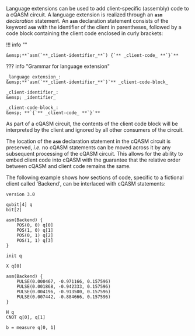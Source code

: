 Language extensions can be used to add client-specific (assembly) code to a cQASM circuit.
A language extension is realized through an **`asm`** _declaration_ statement.
An **`asm`** declaration statement consists of the keyword **`asm`** with the identifier of the client in parentheses,
followed by a code block containing the client code enclosed in curly brackets:

!!! info "" 
    
    &emsp;**`asm(`**_client-identifier_**`) {`** _client-code_ **`}`**

??? info "Grammar for language extension"
    
    _language extension_:  
    &emsp;**`asm(`**_client-identifier_**`)`** _client-code-block_

    _client-identifier_:  
    &emsp; _identifier_

    _client-code-block_:  
    &emsp; **`{`** _client-code_ **`}`**

As part of a cQASM circuit, the contents of the client code block will be interpreted by the client
and ignored by all other consumers of the circuit.

The location of the **`asm`** declaration statement in the cQASM circuit is preserved,
_i.e._ no cQASM statements can be moved across it by any subsequent processing of the cQASM circuit.
This allows for the ability to embed client code into cQASM 
with the guarantee that the relative order between cQASM and client code remains the same.

The following example shows how sections of code, specific to a fictional client called 'Backend',
can be interlaced with cQASM statements:

```linenums="1", hl_lines="6 17"
version 3.0

qubit[4] q
bit[2]

asm(Backend) {
    POS(0, 0) q[0]
    POS(1, 0) q[1]
    POS(0, 1) q[2]
    POS(1, 1) q[3]
}

init q

X q[0]

asm(Backend) {
    PULSE(0.000467, -0.971166, 0.157596)
    PULSE(0.001868, -0.942333, 0.157596)
    PULSE(0.004196, -0.913500, 0.157596)
    PULSE(0.007442, -0.884666, 0.157596)
}

H q
CNOT q[0], q[1]

b = measure q[0, 1]

```
